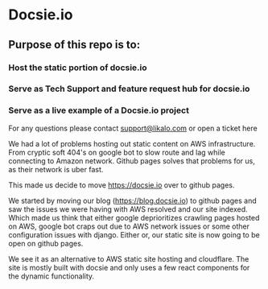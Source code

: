 # Docsie.io
## Purpose of this repo is to: 

### Host the static portion of docsie.io
### Serve as Tech Support and feature request hub for docsie.io
### Serve as a live example of a Docsie.io project

For any questions please contact support@likalo.com or open a ticket here


We had a lot of problems hosting out static content on AWS infrastructure. From cryptic soft 404's on google bot to slow route and lag while connecting to Amazon network. Github pages solves that problems for us, as their network is uber fast.

This made us decide to move https://docsie.io over to github pages.

We started by moving our blog (https://blog.docsie.io) to github pages and saw the issues we were having with AWS resolved and our
site indexed. Which made us think that either google deprioritizes crawling pages hosted on AWS, google bot craps out due to AWS
network issues or some other configuration issues with django. Either or, our static site is now going to be open on github pages.

We see it as an alternative to AWS static site hosting and cloudflare. The site is mostly built with docsie and only uses a few
react components for the dynamic functionality.
